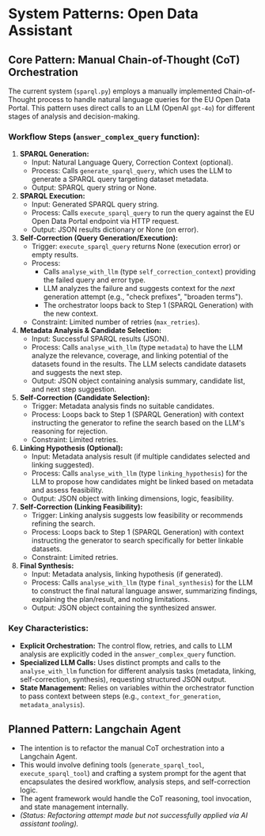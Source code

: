 # System Patterns: Open Data Assistant

## Core Pattern: Manual Chain-of-Thought (CoT) Orchestration

The current system (`sparql.py`) employs a manually implemented Chain-of-Thought process to handle natural language queries for the EU Open Data Portal. This pattern uses direct calls to an LLM (OpenAI `gpt-4o`) for different stages of analysis and decision-making.

### Workflow Steps (`answer_complex_query` function):

1.  **SPARQL Generation:**
    *   Input: Natural Language Query, Correction Context (optional).
    *   Process: Calls `generate_sparql_query`, which uses the LLM to generate a SPARQL query targeting dataset metadata.
    *   Output: SPARQL query string or None.
2.  **SPARQL Execution:**
    *   Input: Generated SPARQL query string.
    *   Process: Calls `execute_sparql_query` to run the query against the EU Open Data Portal endpoint via HTTP request.
    *   Output: JSON results dictionary or None (on error).
3.  **Self-Correction (Query Generation/Execution):**
    *   Trigger: `execute_sparql_query` returns None (execution error) or empty results.
    *   Process:
        *   Calls `analyse_with_llm` (type `self_correction_context`) providing the failed query and error type.
        *   LLM analyzes the failure and suggests context for the *next* generation attempt (e.g., "check prefixes", "broaden terms").
        *   The orchestrator loops back to Step 1 (SPARQL Generation) with the new context.
    *   Constraint: Limited number of retries (`max_retries`).
4.  **Metadata Analysis & Candidate Selection:**
    *   Input: Successful SPARQL results (JSON).
    *   Process: Calls `analyse_with_llm` (type `metadata`) to have the LLM analyze the relevance, coverage, and linking potential of the datasets found in the results. The LLM selects candidate datasets and suggests the next step.
    *   Output: JSON object containing analysis summary, candidate list, and next step suggestion.
5.  **Self-Correction (Candidate Selection):**
    *   Trigger: Metadata analysis finds no suitable candidates.
    *   Process: Loops back to Step 1 (SPARQL Generation) with context instructing the generator to refine the search based on the LLM's reasoning for rejection.
    *   Constraint: Limited retries.
6.  **Linking Hypothesis (Optional):**
    *   Input: Metadata analysis result (if multiple candidates selected and linking suggested).
    *   Process: Calls `analyse_with_llm` (type `linking_hypothesis`) for the LLM to propose how candidates might be linked based on metadata and assess feasibility.
    *   Output: JSON object with linking dimensions, logic, feasibility.
7.  **Self-Correction (Linking Feasibility):**
    *   Trigger: Linking analysis suggests low feasibility or recommends refining the search.
    *   Process: Loops back to Step 1 (SPARQL Generation) with context instructing the generator to search specifically for better linkable datasets.
    *   Constraint: Limited retries.
8.  **Final Synthesis:**
    *   Input: Metadata analysis, linking hypothesis (if generated).
    *   Process: Calls `analyse_with_llm` (type `final_synthesis`) for the LLM to construct the final natural language answer, summarizing findings, explaining the plan/result, and noting limitations.
    *   Output: JSON object containing the synthesized answer.

### Key Characteristics:

-   **Explicit Orchestration:** The control flow, retries, and calls to LLM analysis are explicitly coded in the `answer_complex_query` function.
-   **Specialized LLM Calls:** Uses distinct prompts and calls to the `analyse_with_llm` function for different analysis tasks (metadata, linking, self-correction, synthesis), requesting structured JSON output.
-   **State Management:** Relies on variables within the orchestrator function to pass context between steps (e.g., `context_for_generation`, `metadata_analysis`).

## Planned Pattern: Langchain Agent

-   The intention is to refactor the manual CoT orchestration into a Langchain Agent.
-   This would involve defining tools (`generate_sparql_tool`, `execute_sparql_tool`) and crafting a system prompt for the agent that encapsulates the desired workflow, analysis steps, and self-correction logic.
-   The agent framework would handle the CoT reasoning, tool invocation, and state management internally.
-   *(Status: Refactoring attempt made but not successfully applied via AI assistant tooling).* 